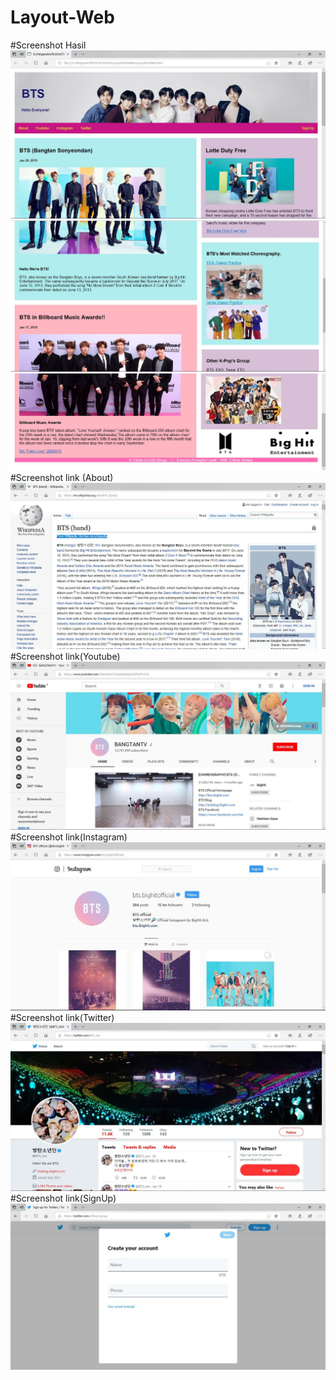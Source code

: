 # Layout-Web
#Screenshot Hasil
![alt](https://github.com/TalithaSevrillaD/Layout-Web/blob/master/Hasil.JPG?raw=true)
![alt](https://github.com/TalithaSevrillaD/Layout-Web/blob/master/Hasil1.JPG?raw=true)
![alt](https://github.com/TalithaSevrillaD/Layout-Web/blob/master/Hasil2.JPG?raw=true)
#Screenshot link (About)
![alt](https://github.com/TalithaSevrillaD/Layout-Web/blob/master/About.JPG?raw=true)
#Screenshot link(Youtube)
![alt](https://github.com/TalithaSevrillaD/Layout-Web/blob/master/Youtube.JPG?raw=true)
#Screenshot link(Instagram)
![alt](https://github.com/TalithaSevrillaD/Layout-Web/blob/master/Instagram.JPG?raw=true)
#Screenshot link(Twitter)
![alt](https://github.com/TalithaSevrillaD/Layout-Web/blob/master/twitter.JPG?raw=true)
#Screenshot link(SignUp)
![alt](https://github.com/TalithaSevrillaD/Layout-Web/blob/master/SignUp.JPG?raw=true)
